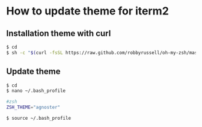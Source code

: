 # How to update theme for iterm2

## Installation theme with curl
```bash
$ cd
$ sh -c "$(curl -fsSL https://raw.github.com/robbyrussell/oh-my-zsh/master/tools/install.sh)"
```

## Update theme
```bash
$ cd 
$ nano ~/.bash_profile
```

```bash
#zsh
ZSH_THEME="agnoster"
```

```bash
$ source ~/.bash_profile
```
